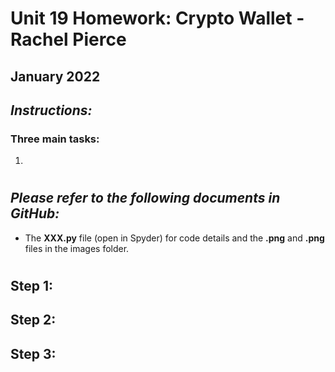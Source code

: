 # Unit 19 Homework:  Crypto Wallet - Rachel Pierce
## January 2022

## *Instructions:*
### Three main tasks:
1. 

#
## *Please refer to the following documents in GitHub:*
- The **XXX.py** file (open in Spyder) for code details and the **.png** and **.png** files in the images folder.

#

## Step 1: 


## Step 2: 


## Step 3: 



